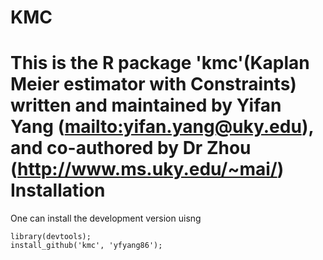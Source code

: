 KMC
===
This is the R package 'kmc'(Kaplan Meier estimator with Constraints) written and maintained by Yifan Yang (<mailto:yifan.yang@uky.edu>), and co-authored by Dr Zhou (<http://www.ms.uky.edu/~mai/>)
Installation
===
One can install the development version uisng

```{r}
library(devtools); 
install_github('kmc', 'yfyang86');
```
 